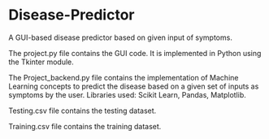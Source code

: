 # Disease-Predictor

A GUI-based disease predictor based on given input of symptoms.

The project.py file contains the GUI code. It is implemented in Python using the Tkinter module.

The Project_backend.py file contains the implementation of Machine Learning concepts to predict the disease based on a given set of inputs as symptoms by the user. Libraries used: Scikit Learn, Pandas, Matplotlib.

Testing.csv file contains the testing dataset.

Training.csv file contains the training dataset.
